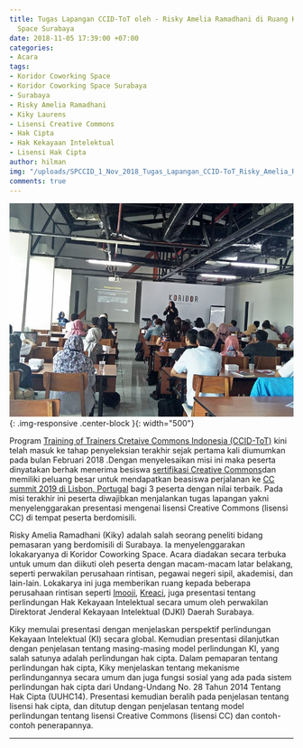 ```yaml
---
title: Tugas Lapangan CCID-ToT oleh - Risky Amelia Ramadhani di Ruang Koridor Coworking
  Space Surabaya
date: 2018-11-05 17:39:00 +07:00
categories:
- Acara
tags:
- Koridor Coworking Space
- Koridor Coworking Space Surabaya
- Surabaya
- Risky Amelia Ramadhani
- Kiky Laurens
- Lisensi Creative Commons
- Hak Cipta
- Hak Kekayaan Intelektual
- Lisensi Hak Cipta
author: hilman
img: "/uploads/SPCCID_1_Nov_2018_Tugas_Lapangan_CCID-ToT_Risky_Amelia_Ramadhani-_FA.jpg"
comments: true
---
```


![SPCCID_1_Nov_2018_Tugas_Lapangan_CCID-ToT_Risky_Amelia_Ramadhani-_FA.jpg](/uploads/SPCCID_1_Nov_2018_Tugas_Lapangan_CCID-ToT_Risky_Amelia_Ramadhani-_FA.jpg){: .img-responsive .center-block }{: width="500"}

Program [Training of Trainers Cretaive Commons Indonesia (CCID-ToT)](http://creativecommons.or.id/sertifikasi-perwakilan-ccid-training-of-trainers-creative-commons-indonesia/tentang-training-of-trainers-creative-commons-indonesia/) kini telah masuk ke tahap penyeleksian terakhir sejak pertama kali diumumkan pada bulan Februari 2018 .Dengan menyelesaikan misi ini maka peserta dinyatakan berhak menerima besiswa [sertifikasi Creative Commons](http://creativecommons.or.id/2018/02/cc-certificates-saatnya-menjadi-ahli-lisensi-cc-bersertifikat/)dan memiliki peluang besar untuk mendapatkan beasiswa perjalanan ke [CC summit 2019 di Lisbon, Portugal](https://summit.creativecommons.org/) bagi 3 peserta dengan nilai terbaik. Pada misi terakhir ini peserta diwajibkan menjalankan tugas lapangan yakni menyelenggarakan presentasi mengenai lisensi Creative Commons (lisensi CC) di tempat peserta berdomisili.

Risky Amelia Ramadhani (Kiky) adalah salah seorang peneliti bidang pemasaran yang berdomisili di Surabaya. Ia menyelenggarakan lokakaryanya di Koridor Coworking Space. Acara diadakan secara terbuka untuk umum dan diikuti oleh peserta dengan macam-macam latar belakang, seperti perwakilan perusahaan rintisan, pegawai negeri sipil, akademisi, dan lain-lain. Lokakarya ini juga memberikan ruang kepada beberapa perusahaan rintisan seperti [Imooji](http://imooji.com/), [Kreaci](https://www.instagram.com/kreaci/?hl=id), juga presentasi tentang perlindungan Hak Kekayaan Intelektual secara umum oleh perwakilan Direktorat Jenderal Kekayaan Intelektual (DJKI) Daerah Surabaya.

Kiky memulai presentasi dengan menjelaskan perspektif perlindungan Kekayaan Intelektual (KI) secara global. Kemudian presentasi dilanjutkan dengan penjelasan tentang masing-masing model perlindungan KI, yang salah satunya adalah perlindungan hak cipta. Dalam pemaparan tentang perlindungan hak cipta, Kiky menjelaskan tentang mekanisme perlindungannya secara umum dan juga fungsi sosial yang ada pada sistem perlindungan hak cipta dari Undang-Undang No. 28 Tahun 2014 Tentang Hak Cipta (UUHC14). Presentasi kemudian beralih pada penjelasan tentang lisensi hak cipta, dan ditutup dengan penjelasan tentang model perlindungan tentang lisensi Creative Commons (lisensi CC) dan contoh-contoh penerapannya.

---- 